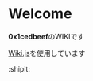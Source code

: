 <!-- TITLE: Home -->
<!-- SUBTITLE: ホーム画面 -->

# Welcome

**0x1cedbeef**のWIKIです

[Wiki.js](https://wiki.js.org/)を使用しています

:shipit: